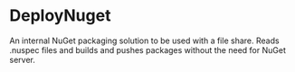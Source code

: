 DeployNuget
===========

An internal NuGet packaging solution to be used with a file share. Reads .nuspec files and builds and pushes packages without the need for NuGet server.
